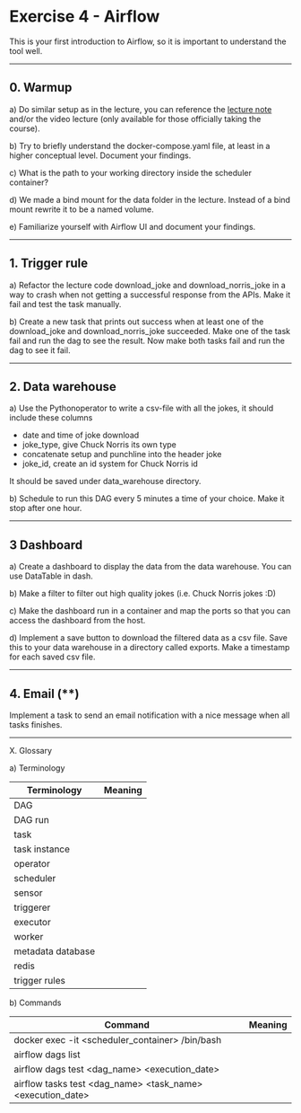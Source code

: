 # Exercise 4 - Airflow

This is your first introduction to Airflow, so it is important to understand the tool well.

---

## 0. Warmup

a) Do similar setup as in the lecture, you can reference the [lecture note](https://github.com/kokchun/Data-engineering-AI22/tree/main/Lecture-code/Lec4-Airflow_intro) and/or the video lecture (only available for those officially taking the course).

b) Try to briefly understand the docker-compose.yaml file, at least in a higher conceptual level. Document your findings.

c) What is the path to your working directory inside the scheduler container?

d) We made a bind mount for the data folder in the lecture. Instead of a bind mount rewrite it to be a named volume.

e) Familiarize yourself with Airflow UI and document your findings.

---

## 1. Trigger rule

a) Refactor the lecture code download_joke and download_norris_joke in a way to crash when not getting a successful response from the APIs. Make it fail and test the task manually.

b) Create a new task that prints out success when at least one of the download_joke and download_norris_joke succeeded. Make one of the task fail and run the dag to see the result. Now make both tasks fail and run the dag to see it fail. 

---
## 2. Data warehouse

a) Use the Pythonoperator to write a csv-file with all the jokes, it should include these columns
- date and time of joke download 
- joke_type, give Chuck Norris its own type
- concatenate setup and punchline into the header joke
- joke_id, create an id system for Chuck Norris id

It should be saved under data_warehouse directory. 

b) Schedule to run this DAG every 5 minutes a time of your choice. Make it stop after one hour. 

---
## 3 Dashboard

a) Create a dashboard to display the data from the data warehouse. You can use DataTable in dash.

b) Make a filter to filter out high quality jokes (i.e. Chuck Norris jokes :D)

c) Make the dashboard run in a container and map the ports so that you can access the dashboard from the host.

d) Implement a save button to download the filtered data as a csv file. Save this to your data warehouse in a directory called exports. Make a timestamp for each saved csv file. 

---

## 4. Email (\*\*)

Implement a task to send an email notification with a nice message when all tasks finishes. 

---

X. Glossary

a) Terminology

| Terminology       | Meaning |
| ----------------- | ------- |
| DAG               |         |
| DAG run           |         |
| task              |         |
| task instance     |         |
| operator          |         |
| scheduler         |         |
| sensor            |         |
| triggerer         |         |
| executor          |         |
| worker            |         |
| metadata database |         |
| redis             |         |
| trigger rules     |         |

b) Commands

| Command                                                    | Meaning |
| ---------------------------------------------------------- | ------- |
| docker exec -it <scheduler_container> /bin/bash            |         |
| airflow dags list                                          |         |
| airflow dags test <dag_name> <execution_date>              |         |
| airflow tasks test <dag_name> <task_name> <execution_date> |         |
